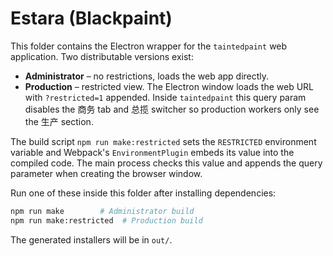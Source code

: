 # Estara (Blackpaint)

This folder contains the Electron wrapper for the `taintedpaint` web
application. Two distributable versions exist:

- **Administrator** – no restrictions, loads the web app directly.
- **Production** – restricted view. The Electron window loads the web URL with
  `?restricted=1` appended. Inside `taintedpaint` this query param disables the
  商务 tab and 总揽 switcher so production workers only see the 生产 section.

The build script `npm run make:restricted` sets the `RESTRICTED` environment
variable and Webpack's `EnvironmentPlugin` embeds its value into the compiled
code. The main process checks this value and appends the query parameter when
creating the browser window.

Run one of these inside this folder after installing dependencies:

```bash
npm run make        # Administrator build
npm run make:restricted  # Production build
```

The generated installers will be in `out/`.
